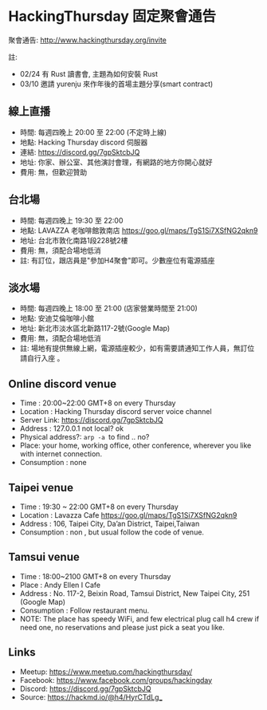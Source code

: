 
# HackingThursday 固定聚會通告

聚會通告: <http://www.hackingthursday.org/invite>

註:
 - 02/24 有 Rust 讀書會, 主題為如何安裝 Rust
 - 03/10 邀請 yurenju 來作年後的首場主題分享(smart contract)

## 線上直播

* 時間: 每週四晚上 20:00 至 22:00 (不定時上線)
* 地點: Hacking Thursday discord 伺服器
* 連結: <https://discord.gg/7gpSktcbJQ>
* 地址: 你家、辦公室、其他演討會理，有網路的地方你開心就好
* 費用: 無，但歡迎贊助

## 台北場

* 時間: 每週四晚上 19:30 至 22:00 
* 地點: LAVAZZA 老咖啡館敦南店 <https://goo.gl/maps/TgS1Si7XSfNG2qkn9>
* 地址: 台北市敦化南路1段228號2樓
* 費用: 無，須配合場地低消
* 註: 有訂位，跟店員是"參加H4聚會"即可。少數座位有電源插座 

## 淡水場

* 時間: 每週四晚上 18:00 至 21:00 (店家營業時間至 21:00)
* 地點: 安迪艾倫咖啡小館
* 地址: 新北市淡水區北新路117-2號(Google Map)
* 費用: 無，須配合場地低消
* 註: 場地有提供無線上網，電源插座較少，如有需要請通知工作人員，無訂位請自行入座 。
 

## Online discord venue 

* Time : 20:00~22:00 GMT+8 on every Thursday
* Location : Hacking Thursday discord server voice channel 
* Server Link: <https://discord.gg/7gpSktcbJQ>
* Address : 127.0.0.1 not local? ok
* Physical address?: ```arp -a ```to find .. no? 
* Place: your home, working office, other conference, wherever you like with internet connection.
* Consumption : none 

## Taipei venue

* Time : 19:30 ~ 22:00 GMT+8 on every Thursday
* Location : Lavazza Cafe <https://goo.gl/maps/TgS1Si7XSfNG2qkn9>
* Address : 106, Taipei City, Da’an District, Taipei,Taiwan
* Consumption : non , but usual follow the code of venue.

## Tamsui venue

* Time : 18:00~2100 GMT+8 on every Thursday
* Place : Andy Ellen I Cafe
* Address : No. 117-2, Beixin Road, Tamsui District, New Taipei City, 251 (Google Map)
* Consumption : Follow restaurant menu.
* NOTE: The place has speedy WiFi, and few electrical plug call h4 crew if need one, no reservations and please just  pick a seat you like.


## Links

- Meetup: <https://www.meetup.com/hackingthursday/>
- Facebook: <https://www.facebook.com/groups/hackingday>
- Discord: <https://discord.gg/7gpSktcbJQ>
- Source: <https://hackmd.io/@h4/HyrCTdLg_>